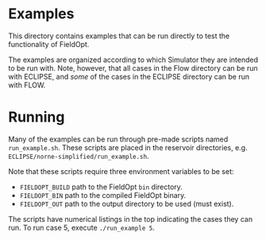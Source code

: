 # Examples

This directory contains examples that can be run directly to
test the functionality of FieldOpt.

The examples are organized according to which Simulator they
are intended to be run with. Note, however, that all cases
in the Flow directory can be run with ECLIPSE, and _some_ of
the cases in the ECLIPSE directory can be run with FLOW.

# Running

Many of the examples can be run through pre-made scripts named
`run_example.sh`. These scripts are placed in the reservoir
directories, e.g. `ECLIPSE/norne-simplified/run_example.sh`.

Note that these scripts require three environment variables
to be set:

* `FIELDOPT_BUILD` path to the FieldOpt `bin` directory.
* `FIELDOPT_BIN` path to the compiled FieldOpt binary.
* `FIELDOPT_OUT` path to the output directory to be used (must exist).

The scripts have numerical listings in the top indicating the cases
they can run. To run case 5, execute `./run_example 5`.

